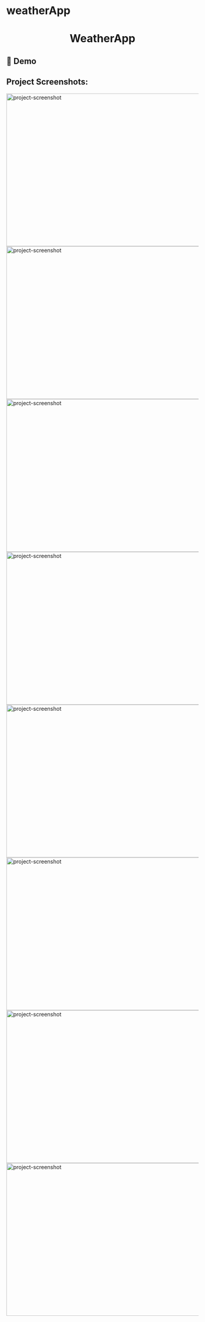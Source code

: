 # weatherApp
<h1 align="center" id="title">WeatherApp</h1>

<h2>🚀 Demo</h2>

<h2>Project Screenshots:</h2>

<img src="https://r.resimlink.com/fAESvXwoG.png" alt="project-screenshot" width="1920" height="400/">

<img src="https://r.resimlink.com/ZyEQkftWMY5b.png" alt="project-screenshot" width="1920" height="400/">

<img src="https://r.resimlink.com/4fOt5uESXNy.png" alt="project-screenshot" width="1920" height="400/">

<img src="https://r.resimlink.com/qJ2MfOgKh.png" alt="project-screenshot" width="1920" height="400/">

<img src="https://r.resimlink.com/9X4qiRo6wr.png" alt="project-screenshot" width="1920" height="400/">

<img src="https://r.resimlink.com/MwJIDWBuTsb.png" alt="project-screenshot" width="1920" height="400/">

<img src="https://r.resimlink.com/YQl7Je6yi.png" alt="project-screenshot" width="1920" height="400/">

<img src="https://r.resimlink.com/7efh4K9pu.png" alt="project-screenshot" width="1920" height="400/">
